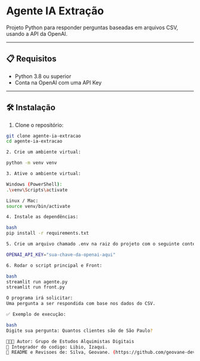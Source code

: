 # Agente IA Extração

Projeto Python para responder perguntas baseadas em arquivos CSV, usando a API da OpenAI.

---

## 📋 Requisitos

- Python 3.8 ou superior
- Conta na OpenAI com uma API Key

---

## 🛠️ Instalação

1. Clone o repositório:

```bash
git clone agente-ia-extracao
cd agente-ia-extracao

2. Crie um ambiente virtual:

python -m venv venv

3. Ative o ambiente virtual:

Windows (PowerShell):
.\venv\Scripts\activate

Linux / Mac:
source venv/bin/activate

4. Instale as dependências:

bash
pip install -r requirements.txt

5. Crie um arquivo chamado .env na raiz do projeto com o seguinte conteúdo:

OPENAI_API_KEY="sua-chave-da-openai-aqui"

6. Rodar o script principal e Front:

bash
streamlit run agente.py
streamlit run front.py

O programa irá solicitar:
Uma pergunta a ser respondida com base nos dados do CSV.

✅ Exemplo de execução:

bash
Digite sua pergunta: Quantos clientes são de São Paulo?

👤👤👤 Autor: Grupo de Estudos Alquimistas Digitais
👤 Integrador do codigo: Libio, Izaqui.
👤 README e Revisoes de: Silva, Geovane. (https://github.com/geovane-dev-s-silva/)